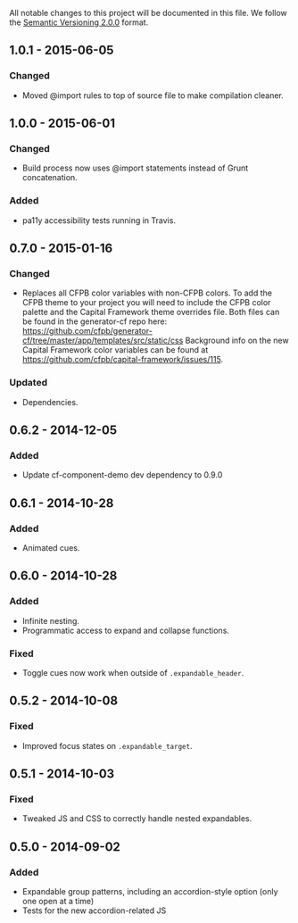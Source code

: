 All notable changes to this project will be documented in this file.
We follow the [Semantic Versioning 2.0.0](http://semver.org/) format.


## 1.0.1 - 2015-06-05

### Changed
- Moved @import rules to top of source file to make compilation cleaner.


## 1.0.0 - 2015-06-01

### Changed
- Build process now uses @import statements instead of Grunt concatenation.

### Added
- pa11y accessibility tests running in Travis.

## 0.7.0 - 2015-01-16

### Changed
- Replaces all CFPB color variables with non-CFPB colors. To add the CFPB theme
  to your project you will need to include the CFPB color palette and the
  Capital Framework theme overrides file. Both files can be found in the
  generator-cf repo here:
  <https://github.com/cfpb/generator-cf/tree/master/app/templates/src/static/css>
  Background info on the new Capital Framework color variables can be found at
  <https://github.com/cfpb/capital-framework/issues/115>.

### Updated
- Dependencies.


## 0.6.2 - 2014-12-05

### Added
- Update cf-component-demo dev dependency to 0.9.0


## 0.6.1 - 2014-10-28

### Added
- Animated cues.


## 0.6.0 - 2014-10-28

### Added
- Infinite nesting.
- Programmatic access to expand and collapse functions.

### Fixed
- Toggle cues now work when outside of `.expandable_header`.


## 0.5.2 - 2014-10-08

### Fixed
- Improved focus states on `.expandable_target`.


## 0.5.1 - 2014-10-03

### Fixed
- Tweaked JS and CSS to correctly handle nested expandables.


## 0.5.0 - 2014-09-02

### Added
- Expandable group patterns, including an accordion-style option
  (only one open at a time)
- Tests for the new accordion-related JS
